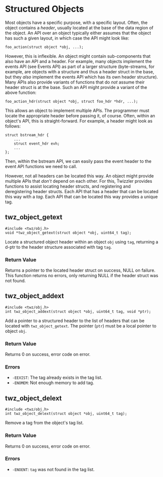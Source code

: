 Structured Objects
==================

Most objects have a specific purpose, with a specific layout. Often, the object contains a _header_,
usually located at the base of the data region of the object. An API over an object typically either
assumes that the object has such a given layout, in which case the API might look like:

``` {.c}
foo_action(struct object *obj, ...);
```

However, this is inflexible. An object might contain
sub-components that also have an API and a header. For example, many objects implement the events
API (see Events API) as part of a larger structure (byte-streams, for example, are objects with a
structure and thus a header struct in the base, but they _also_ implement the events API which has
its own header structure). Many APIs also provide variants of functions that do _not_ assume their
header struct is at the base. Such an API might provide a variant of the above function:

``` {.c}
foo_action_hdr(struct object *obj, struct foo_hdr *hdr, ...);
```

This allows an object to implement multiple APIs. The programmer must locate the appropriate header
before passing it, of course. Often, within an object's API, this is straight-forward. For example,
a header might look as follows:
``` {.c}
struct bstream_hdr {
	...
	struct event_hdr evh;
	...
};
```
Then, within the bstream API, we can easily pass the event header to the event API functions we need
to call.

However, not all headers can be located this way. An object might provide multiple APIs that _don't_
depend on each other. For this, Twizzler provides functions to assist locating header structs, and
registering and deregistering header structs. Each API that has a header that can be located this
way with a _tag_. Each API that can be located this way provides a unique tag.

## twz_object_getext

``` {.c}
#include <twz/obj.h>
void *twz_object_getext(struct object *obj, uint64_t tag);
```

Locate a structured object header within an object `obj` using `tag`, returning a d-ptr to the
header structure associated with tag `tag`.

### Return Value
Returns a pointer to the located header struct on success, NULL on failure. This function returns no
errors, only returning NULL if the header struct was not found.

## twz_object_addext

``` {.c}
#include <twz/obj.h>
int twz_object_addext(struct object *obj, uint64_t tag, void *ptr);
```

Add a pointer to a structured header to the list of headers that can be located with
`twz_object_getext`. The pointer (`ptr`) must be a local pointer to object `obj`.

### Return Value
Returns 0 on success, error code on error.

### Errors

* `-EEXIST`: The tag already exists in the tag list.
* `-ENOMEM`: Not enough memory to add tag.

## twz_object_delext

``` {.c}
#include <twz/obj.h>
int twz_object_delext(struct object *obj, uint64_t tag);
```

Remove a tag from the object's tag list.

### Return Value
Returns 0 on success, error code on error.

### Errors
* `-ENOENT`: `tag` was not found in the tag list.

